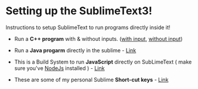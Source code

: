 # Setting up the SublimeText3!
Instructions to setup SublimeText to run programs directly inside it!

* Run a **C++ program** with & without inputs. ([with input](https://github.com/Akash-Macha/Sublime_settings/blob/master/Run%20C%2B%2B%20program%20with%20Input.txt), [without input](https://github.com/Akash-Macha/Sublime_settings/blob/master/Run%20a%20C%2B%2B%20program%20without%20Input.txt))
  
* Run a **Java progarm** directly in the sublime - [Link](https://github.com/Akash-Macha/Sublime_settings/blob/master/Run%20a%20Java%20Program.txt)

* This is a Build System to run **JavaScript** directly on SubLimeText ( make sure you've [NodeJs](https://nodejs.org/en/download/) installed ) - [Link](https://github.com/Akash-Macha/Sublime_settings/blob/master/NodeJs.sublime-build) 

* These are some of my personal Sublime **Short-cut keys** - [Link](https://github.com/Akash-Macha/Sublime_settings/blob/master/sublime-key_bindings)
